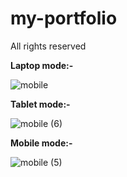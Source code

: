 # my-portfolio

All rights reserved

<b>Laptop mode:-</b>

![mobile](https://user-images.githubusercontent.com/89992483/212894433-cd224625-31db-440e-a053-51efb8ff48ee.png)

<b>Tablet mode:-</b>

![mobile (6)](https://user-images.githubusercontent.com/89992483/212894809-9f18843c-1334-45ae-ae63-afa9cba0e4ae.png)

<b>Mobile mode:-</b>

![mobile (5)](https://user-images.githubusercontent.com/89992483/212894835-b0e6abe4-ec40-4135-a966-ea013d147e72.png)
